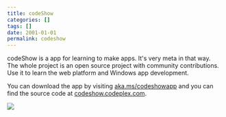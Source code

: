 ```yaml
---
title: codeShow
categories: []
tags: []
date: 2001-01-01
permalink: codeshow
---
```


codeShow is a app for learning to make apps. It's very meta in that way. The whole project is an open source project with community contributions. Use it to learn the web platform and Windows app development.
<!-- xmore -->

You can download the app by visiting [aka.ms/codeshowapp](http://aka.ms/codeshowapp) and you can find the source code at [codeshow.codeplex.com](http://codeshow.codeplex.com).

![](/files/codeshow_01.png)